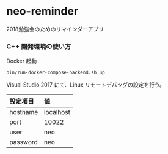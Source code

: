 # neo-reminder
2018勉強会のためのリマインダーアプリ

### C++ 開発環境の使い方

Docker 起動

```
bin/run-docker-compose-backend.sh up
```

Visual Studio 2017 にて、Linux リモートデバッグの設定を行う。

| 設定項目   | 値 |
|:----------|:--------|
| hostname | localhost |
| port     | 10022 |
| user     | neo |
| password | neo |
